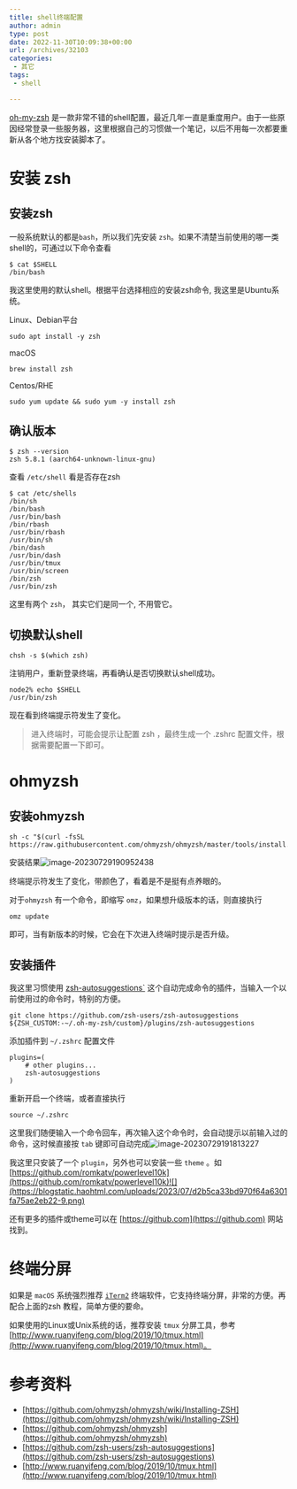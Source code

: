 ```yaml
---
title: shell终端配置
author: admin
type: post
date: 2022-11-30T10:09:38+00:00
url: /archives/32103
categories:
 - 其它
tags:
 - shell

---
```

[oh-my-zsh][1] 是一款非常不错的shell配置，最近几年一直是重度用户。由于一些原因经常登录一些服务器，这里根据自己的习惯做一个笔记，以后不用每一次都要重新从各个地方找安装脚本了。

# 安装 zsh 

## 安装zsh 

一般系统默认的都是`bash`，所以我们先安装 `zsh`。如果不清楚当前使用的哪一类shell的，可通过以下命令查看

```
$ cat $SHELL
/bin/bash
```

我这里使用的默认shell。根据平台选择相应的安装zsh命令, 我这里是Ubuntu系统。

Linux、Debian平台

```
sudo apt install -y zsh
```

macOS

```
brew install zsh
```

Centos/RHE

```
sudo yum update && sudo yum -y install zsh
```

## 确认版本 

```
$ zsh --version
zsh 5.8.1 (aarch64-unknown-linux-gnu)
```

查看 `/etc/shell` 看是否存在zsh

```
$ cat /etc/shells
/bin/sh
/bin/bash
/usr/bin/bash
/bin/rbash
/usr/bin/rbash
/usr/bin/sh
/bin/dash
/usr/bin/dash
/usr/bin/tmux
/usr/bin/screen
/bin/zsh
/usr/bin/zsh
```

这里有两个 `zsh`， 其实它们是同一个, 不用管它。

## 切换默认shell 

```
chsh -s $(which zsh)
```

注销用户，重新登录终端，再看确认是否切换默认shell成功。

```
node2% echo $SHELL
/usr/bin/zsh
```

现在看到终端提示符发生了变化。

> 进入终端时，可能会提示让配置 zsh ，最终生成一个 .zshrc 配置文件，根据需要配置一下即可。

# ohmyzsh 

## 安装ohmyzsh 

```
sh -c "$(curl -fsSL https://raw.githubusercontent.com/ohmyzsh/ohmyzsh/master/tools/install.sh)"
```

安装结果![image-20230729190952438](https://blogstatic.haohtml.com/uploads/2022/11/7657008cb3f57a37ccb08896944c800e-8.webp)

终端提示符发生了变化，带颜色了，看着是不是挺有点养眼的。

对于`ohmyzsh` 有一个命令，即缩写 `omz`，如果想升级版本的话，则直接执行

```
omz update
```

即可，当有新版本的时候，它会在下次进入终端时提示是否升级。

## 安装插件 

我这里习惯使用 [zsh-autosuggestions\`][2] 这个自动完成命令的插件，当输入一个以前使用过的命令时，特别的方便。

```
git clone https://github.com/zsh-users/zsh-autosuggestions ${ZSH_CUSTOM:-~/.oh-my-zsh/custom}/plugins/zsh-autosuggestions
```

添加插件到 `~/.zshrc` 配置文件

```
plugins=(
    # other plugins...
    zsh-autosuggestions
)
```

重新开启一个终端，或者直接执行

```
source ~/.zshrc
```

这里我们随便输入一个命令回车，再次输入这个命令时，会自动提示以前输入过的命令，这时候直接按 `tab` 键即可自动完成![image-20230729191813227](https://blogstatic.haohtml.com/uploads/2022/11/84e6cd95d497ab30c8226c0e689ee606-8.webp)

我这里只安装了一个 `plugin`，另外也可以安装一些 `theme` 。如 [https://github.com/romkatv/powerlevel10k](https://github.com/romkatv/powerlevel10k)![](https://blogstatic.haohtml.com/uploads/2023/07/d2b5ca33bd970f64a6301fa75ae2eb22-9.png)

还有更多的插件或theme可以在 [https://github.com](https://github.com) 网站找到。

# 终端分屏 

如果是 `macOS` 系统强烈推荐 [`iTerm2`](https://iterm2.com/) 终端软件，它支持终端分屏，非常的方便。再配合上面的zsh 教程，简单方便的要命。

如果使用的Linux或Unix系统的话，推荐安装 `tmux` 分屏工具，参考 [http://www.ruanyifeng.com/blog/2019/10/tmux.html](http://www.ruanyifeng.com/blog/2019/10/tmux.html)。

# 参考资料 

 * [https://github.com/ohmyzsh/ohmyzsh/wiki/Installing-ZSH](https://github.com/ohmyzsh/ohmyzsh/wiki/Installing-ZSH)
 * [https://github.com/ohmyzsh/ohmyzsh](https://github.com/ohmyzsh/ohmyzsh)
 * [https://github.com/zsh-users/zsh-autosuggestions](https://github.com/zsh-users/zsh-autosuggestions)
 * [http://www.ruanyifeng.com/blog/2019/10/tmux.html](http://www.ruanyifeng.com/blog/2019/10/tmux.html)

 [1]: [https://ohmyz.sh](https://link.zhihu.com/?target=https%3A//ohmyz.sh/)
 [2]: https://github.com/zsh-users/zsh-autosuggestions